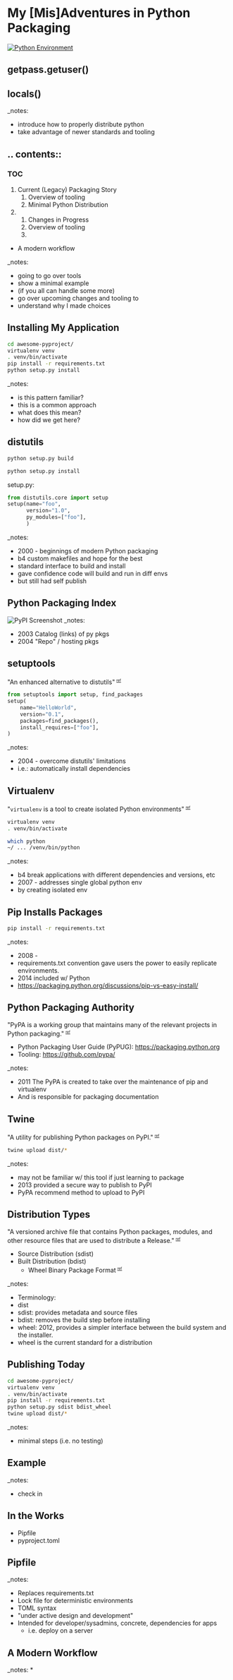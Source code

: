 


# My [Mis]Adventures in Python Packaging
[![Python Environment](https://imgs.xkcd.com/comics/python_environment.png)](https://xkcd.com/1987/)


## getpass.getuser()



## locals()
_notes:
* introduce how to properly distribute python
* take advantage of newer standards and tooling



## .\. contents::
### TOC
1. Current (Legacy) Packaging Story
	1. Overview of tooling
	1. Minimal Python Distribution
1. 
	1. Changes in Progress
	1. Overview of tooling
	1. 
 -  A modern workflow

_notes:
* going to go over tools
* show a minimal example
* (if you all can handle some more)
* go over upcoming changes  and tooling to
* understand why I made choices



## Installing My Application
```bash
cd awesome-pyproject/
virtualenv venv
. venv/bin/activate
pip install -r requirements.txt
python setup.py install
```
_notes:
* is this pattern familiar?
* this is a common approach
* what does this mean?
* how did we get here?



## distutils
```bash
python setup.py build
```
```bash
python setup.py install
```
setup<span>.</span>py:
```python
from distutils.core import setup
setup(name="foo",
      version="1.0",
      py_modules=["foo"],
      )
```
_notes:
* 2000 - beginnings of modern Python packaging
* b4 custom makefiles and hope for the best
* standard interface to build and install
* gave confidence code will build and run in diff envs
* but still had self publish



## Python Packaging Index
![PyPI Screenshot](https://api.pcloud.com/getpubthumb?code=ulHctalK&size=746x688)
_notes:
* 2003 Catalog (links) of py pkgs
* 2004 "Repo" / hosting pkgs



## setuptools
"An enhanced alternative to distutils"<sup> <small><small>[ref](https://docs.python.org/3/library/distutils.html)</small></small></sup><!-- .element: style="text-align:center" -->
```python
from setuptools import setup, find_packages
setup(
    name="HelloWorld",
    version="0.1",
    packages=find_packages(),
    install_requires=["foo"],
)
```
_notes:
* 2004 - overcome distutils' limitations
* i.e.: automatically install dependencies



## Virtualenv
"`virtualenv` is a tool to create isolated Python environments"<sup> <small><small>[ref](https://virtualenv.pypa.io)</small></small></sup><!-- .element: style="text-align:center" -->
```bash
virtualenv venv
. venv/bin/activate

which python
~/ ... /venv/bin/python
```
_notes:
* b4 break applications with different dependencies and versions, etc
* 2007 - addresses single global python env
* by creating isolated env



## Pip Installs Packages
```bash
pip install -r requirements.txt
```
_notes:
* 2008 -
* requirements.txt convention gave users the power to easily replicate environments.
* 2014 included w/ Python
* https://packaging.python.org/discussions/pip-vs-easy-install/


## Python Packaging Authority
"PyPA is a working group that maintains many of the relevant projects in Python packaging."<sup> <small><small>[ref](https://www.pypa.io)</small></small></sup><!-- .element: style="text-align:center" -->

* Python Packaging User Guide (PyPUG): https://packaging.python.org
* Tooling: https://github.com/pypa/

_notes:
* 2011 The PyPA is created to take over the maintenance of pip and virtualenv
* And is responsible for packaging documentation



## Twine
"A utility for publishing Python packages on PyPI."<sup> <small><small>[ref](https://github.com/pypa/twine)</small></small></sup><!-- .element: style="text-align:center" -->
```bash
twine upload dist/*
```
_notes:
* may not be familiar w/ this tool if just learning to package
* 2013 provided a secure way to publish to PyPI
* PyPA recommend method to upload to PyPI



## Distribution Types
"A versioned archive file that contains Python packages, modules, and other resource files that are used to distribute a Release."<sup> <small><small>[ref](https://packaging.python.org/glossary/#term-distribution-package)</small></small></sup>
* Source Distribution (sdist)
* Built Distribution (bdist)
	* Wheel Binary Package Format<sup> <small><small>[ref](https://www.python.org/dev/peps/pep-0427/)</small></small></sup>

_notes:
* Terminology:
* dist
* sdist: provides metadata and source files
* bdist: removes the build step before installing
* wheel: 2012, provides a simpler interface between the build system and the installer.
* wheel is the current standard for a distribution


## Publishing Today
```bash
cd awesome-pyproject/
virtualenv venv
. venv/bin/activate
pip install -r requirements.txt
python setup.py sdist bdist_wheel
twine upload dist/*
```
_notes:
* minimal steps (i.e. no testing)



## Example
_notes:
* check in



## In the Works
* Pipfile
* pyproject.toml



## Pipfile
_notes:
* Replaces requirements.txt
* Lock file for deterministic environments
* TOML syntax
* "under active design and development"
* Intended for developer/sysadmins, concrete, dependencies for apps
	* i.e. deploy on a server



## A Modern Workflow
_notes:
* 
<!--stackedit_data:
eyJoaXN0b3J5IjpbLTE3ODgxMDI1MTUsMjA3MjMyMjg5MSwyMz
Q1MTEyLDE0MjgxNjk5MTMsMTE1NTMwNjgwMywxNzkyMjY0NjY4
LDI2MzY0MjExLDE1NDAxNDcyMzMsMTQzODg0MzIzMiwtMTg5Nj
cyMzg4OCw3NTE5ODI0ODgsMzU1NzI2NzMsMTQ5ODQxODUwOSwt
NzUxMDE0NjgsMTk0Mzg3MDgwOSwzMDkwNTIxNjMsLTQ3Mzg5MD
k2Niw2ODI2ODUzMjEsMTI1NzM3MzAyMiwyNTUwMTQ5MTddfQ==

-->